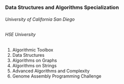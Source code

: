 ### Data Structures and Algorithms Specialization
###### University of California San Diego 
###### HSE University

  1) Algorithmic Toolbox
  2) Data Structures
  3) Algorithms on Graphs
  4) Algorithms on Strings
  5) Advanced Algorithms and Complexity
  6) Genome Assembly Programming Challenge

